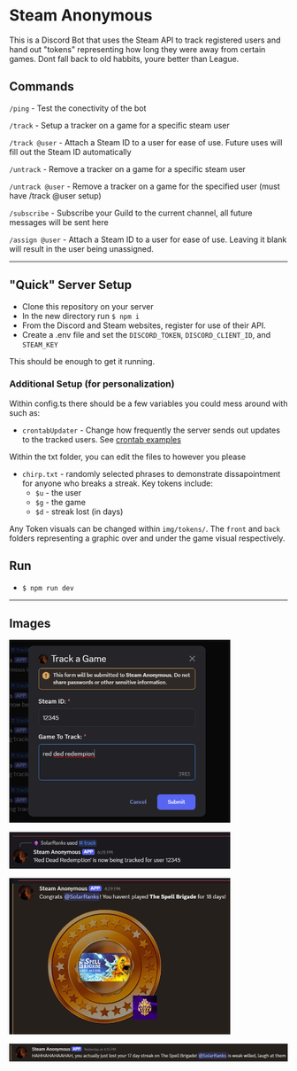 # Steam Anonymous

This is a Discord Bot that uses the Steam API to track registered users and hand out "tokens" representing how long they were away from certain games. Dont fall back to old habbits, youre better than League.

## Commands
`/ping` - Test the conectivity of the bot

`/track` - Setup a tracker on a game for a specific steam user

`/track @user` - Attach a Steam ID to a user for ease of use. Future uses will fill out the Steam ID automatically

`/untrack` - Remove a tracker on a game for a specific steam user

`/untrack @user` - Remove a tracker on a game for the specified user (must have /track @user setup)

`/subscribe` - Subscribe your Guild to the current channel, all future messages will be sent here

`/assign @user` - Attach a Steam ID to a user for ease of use. Leaving it blank will result in the user being unassigned.

<hr>

## "Quick" Server Setup

 - Clone this repository on your server
 - In the new directory run `$ npm i`
 - From the Discord and Steam websites, register for use of their API.
 - Create a .env file and set the `DISCORD_TOKEN`, `DISCORD_CLIENT_ID`, and `STEAM_KEY`

 This should be enough to get it running.

### Additional Setup (for personalization)

Within config.ts there should be a few variables you could mess around with such as:

 - `crontabUpdater` - Change how frequently the server sends out updates to the tracked users. See [crontab examples](https://crontab.guru/examples.html)

Within the txt folder, you can edit the files to however you please

 - `chirp.txt` - randomly selected phrases to demonstrate dissapointment for anyone who breaks a streak. Key tokens include:
    - `$u` - the user
    - `$g` - the game
    - `$d` - streak lost (in days)

Any Token visuals can be changed within `img/tokens/`. The `front` and `back` folders representing a graphic over and under the game visual respectively.

 ## Run

 - `$ npm run dev`
<hr>

 ## Images

<img src="./img/notes/steamA%20test.png" width=400px></br>

<img src="./img/notes/steamA%20test2.png" width=400px></br>

<img src="./img/notes/tokenHandout.png" width=400px></br>

<img src="./img/notes/lostStreak.png" width=600px>